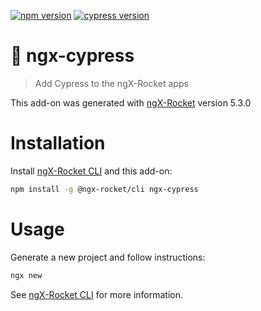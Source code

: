 [![npm version](https://badge.fury.io/js/generator-ngx-cypress.svg)](https://badge.fury.io/js/generator-ngx-cypress.svg)
[![cypress version](https://img.shields.io/badge/Cypress_Version-^3.1.2-green.svg)](https://img.shields.io/badge/cypress_Version-^3.1.2-green.svg) 

# :rocket: ngx-cypress

> Add Cypress to the ngX-Rocket apps

This add-on was generated with [ngX-Rocket](https://github.com/ngx-rocket/generator-ngx-rocket/) version 5.3.0

# Installation

Install [ngX-Rocket CLI](https://github.com/ngx-rocket/cli) and this add-on:

```sh
npm install -g @ngx-rocket/cli ngx-cypress
```

# Usage

Generate a new project and follow instructions:
```sh
ngx new
```

See [ngX-Rocket CLI](https://github.com/ngx-rocket/cli) for more information.
